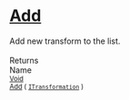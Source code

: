 # [Add](./ParallelTransformPipeline-100663504.md)

Add new transform to the list.
<br><br>
Returns<img width=542/>Name
<br>
<sub>[Void](https://docs.microsoft.com/en-us/dotnet/api/System.Void)</sub><img width=500/><sub>[Add](./ParallelTransformPipeline-100663504.md) ( [`ITransformation`](./../../ITransformation.md) )</sub><br>


